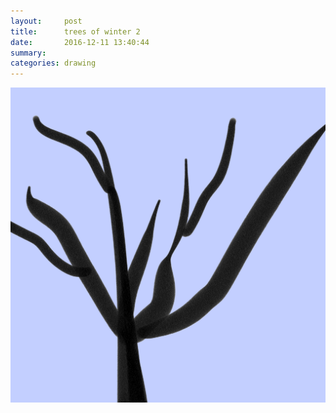 ```yaml
---
layout:     post
title:      trees of winter 2
date:       2016-12-11 13:40:44
summary:    
categories: drawing
---
```

![trees of winter 2](/images/diary/trees-of-winter-2.png "fancinated")

